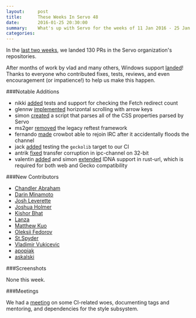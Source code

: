 ```yaml
---
layout:     post
title:      These Weeks In Servo 48
date:       2016-01-25 20:30:00
summary:    What's up with Servo for the weeks of 11 Jan 2016 - 25 Jan 2016
categories:
---
```


In the [last two weeks](https://github.com/pulls?page=1&q=is%3Apr+is%3Amerged+closed%3A2016-01-11..2016-01-25+user%3Aservo), we landed 130 PRs in the Servo organization's repositories.

After months of work by vlad and many others, Windows support [landed](https://github.com/servo/servo/pull/9385)! Thanks to everyone who contributed fixes, tests, reviews, and even encouragement (or impatience!) to help us make this happen.

###Notable Additions

- nikki [added](https://github.com/servo/servo/pull/9391) tests and support for checking the Fetch redirect count
- glennw [implemented](https://github.com/servo/servo/pull/9359) horizontal scrolling with arrow keys
- simon [created](https://github.com/servo/servo/pull/9333) a script that parses all of the CSS properties parsed by Servo
- ms2ger [removed](https://github.com/servo/servo/pull/9293) the legacy reftest framework
- fernando [made](https://github.com/servo/crowbot/pull/33) crowbot able to rejoin IRC after it accidentally floods the channel
- jack [added](https://github.com/servo/saltfs/pull/193) testing the `geckolib` target to our CI
- antrik [fixed](https://github.com/servo/ipc-channel/pull/25) transfer corruption in ipc-channel on 32-bit
- valentin [added](https://github.com/servo/rust-url/pull/119) and simon [extended](https://github.com/servo/rust-url/pull/152) IDNA support in rust-url, which is required for both web and Gecko compatibility


###New Contributors

- [Chandler Abraham](https://github.com/Chandler)
- [Darin Minamoto](https://github.com/DarinM223)
- [Josh Leverette](https://github.com/coder543)
- [Joshua Holmer](https://github.com/shssoichiro)
- [Kishor Bhat](https://github.com/therealkbhat)
- [Lanza](https://github.com/MonsieurLanza)
- [Matthew Kuo](https://github.com/mattkuo)
- [Oleksii Fedorov](https://github.com/waterlink)
- [St.Spyder](https://github.com/stspyder)
- [Vladimir Vukicevic](https://github.com/vvuk)
- [apopiak](https://github.com/apopiak)
- [askalski](https://github.com/askalski)

###Screenshots

None this week.

###Meetings

We had a [meeting](https://github.com/servo/servo/wiki/Meeting-2016-01-11) on some CI-related woes, documenting tags and mentoring, and dependencies for the style subsystem.

